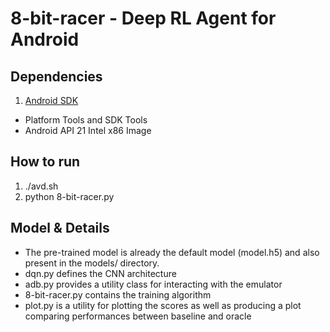 # 8-bit-racer - Deep RL Agent for Android

## Dependencies
1. [Android SDK ](https://developer.android.com/studio/index.html)
  - Platform Tools and SDK Tools
  - Android API 21 Intel x86 Image

## How to run
1. ./avd.sh
2. python 8-bit-racer.py

## Model & Details
- The pre-trained model is already the default model (model.h5) and also present in the models/ directory.
- dqn.py defines the CNN architecture
- adb.py provides a utility class for interacting with the emulator
- 8-bit-racer.py contains the training algorithm
- plot.py is a utility for plotting the scores as well as producing a plot comparing performances between baseline and oracle
